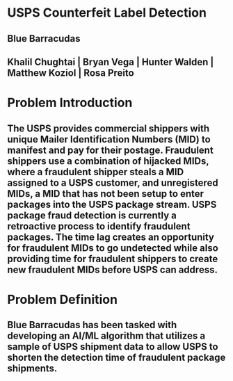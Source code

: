 # USPS Counterfeit Label Detection

## Blue Barracudas
## Khalil Chughtai | Bryan Vega | Hunter Walden | Matthew Koziol | Rosa Preito

# Problem Introduction
## The USPS provides commercial shippers with unique Mailer Identification Numbers (MID) to manifest and pay for their postage.  Fraudulent shippers use a combination of hijacked MIDs, where a fraudulent shipper steals a MID assigned to a USPS customer, and unregistered MIDs, a MID that has not been setup to enter packages into the USPS package stream. USPS package fraud detection is currently a retroactive process to identify fraudulent packages.  The time lag creates an opportunity for fraudulent MIDs to go undetected while also providing time for fraudulent shippers to create new fraudulent MIDs before USPS can address.

# Problem Definition

## Blue Barracudas has been tasked with developing an AI/ML algorithm that utilizes a sample of USPS shipment data to allow USPS to shorten the detection time of fraudulent package shipments. 

